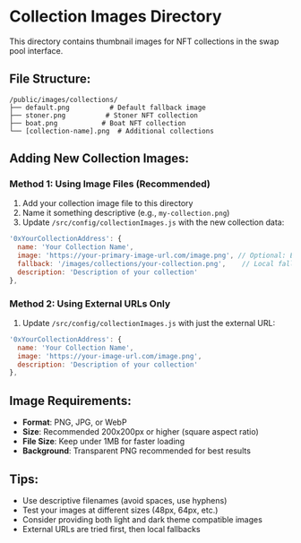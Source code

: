 # Collection Images Directory

This directory contains thumbnail images for NFT collections in the swap pool interface.

## File Structure:
```
/public/images/collections/
├── default.png          # Default fallback image
├── stoner.png          # Stoner NFT collection
├── boat.png           # Boat NFT collection
└── [collection-name].png  # Additional collections
```

## Adding New Collection Images:

### Method 1: Using Image Files (Recommended)
1. Add your collection image file to this directory
2. Name it something descriptive (e.g., `my-collection.png`)
3. Update `/src/config/collectionImages.js` with the new collection data:

```javascript
'0xYourCollectionAddress': {
  name: 'Your Collection Name',
  image: 'https://your-primary-image-url.com/image.png', // Optional: External URL
  fallback: '/images/collections/your-collection.png',    // Local fallback
  description: 'Description of your collection'
},
```

### Method 2: Using External URLs Only
1. Update `/src/config/collectionImages.js` with just the external URL:

```javascript
'0xYourCollectionAddress': {
  name: 'Your Collection Name',
  image: 'https://your-image-url.com/image.png',
  description: 'Description of your collection'
},
```

## Image Requirements:
- **Format**: PNG, JPG, or WebP
- **Size**: Recommended 200x200px or higher (square aspect ratio)
- **File Size**: Keep under 1MB for faster loading
- **Background**: Transparent PNG recommended for best results

## Tips:
- Use descriptive filenames (avoid spaces, use hyphens)
- Test your images at different sizes (48px, 64px, etc.)
- Consider providing both light and dark theme compatible images
- External URLs are tried first, then local fallbacks